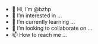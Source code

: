 - 👋 Hi, I’m @bzhp
- 👀 I’m interested in ...
- 🌱 I’m currently learning ...
- 💞️ I’m looking to collaborate on ...
- 📫 How to reach me ...

<!---
bzhp/bzhp is a ✨ special ✨ repository because its `README.md` (this file) appears on your GitHub profile.
You can click the Preview link to take a look at your changes.
--->
